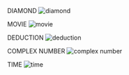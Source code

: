
DIAMOND
![diamond](https://github.com/amirrezajahanbakhsh/Assignment/assets/137860142/b02c889f-85f9-4023-88d4-8d9dded9c2ac)

MOVIE
![movie](https://github.com/amirrezajahanbakhsh/Assignment/assets/137860142/2b199165-e0d0-45fb-b2b6-ee5c6537308e)

DEDUCTION
![deduction](https://github.com/amirrezajahanbakhsh/Assignment/assets/137860142/7a6753ba-0186-42b7-ac58-97ebfa0cb2f8)

COMPLEX NUMBER
![complex number](https://github.com/amirrezajahanbakhsh/Assignment/assets/137860142/cc5c5427-c80f-4b3f-a93f-0f68a346731a)

TIME
![time](https://github.com/amirrezajahanbakhsh/Assignment/assets/137860142/cf33a7d9-9250-4dd1-8e62-8790604155fb)
